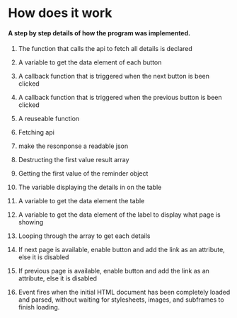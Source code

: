 # How does it work
#### A step by step details of how the program was implemented.

1.  The function that calls the api to fetch all details is declared

2.  A variable to get the data element of each button

3.  A callback function that is triggered when the next button is been clicked

4.  A callback function that is triggered when the previous button is been clicked

5.  A reuseable function

6.  Fetching api

7.  make the resonponse a readable json

8.  Destructing the first value result array

9.  Getting the first value of the reminder object

10. The variable displaying the details in on the table

11. A variable to get the data element the table

12. A variable to get the data element of the label to display what page is showing

13. Looping through the array to get each details

14. If next page is available, enable button and add the link as an attribute, else it is disabled

15. If previous page is available, enable button and add the link as an attribute, else it is disabled

16. Event fires when the initial HTML document has been completely loaded and parsed, without waiting for stylesheets, images, and subframes to finish loading.
